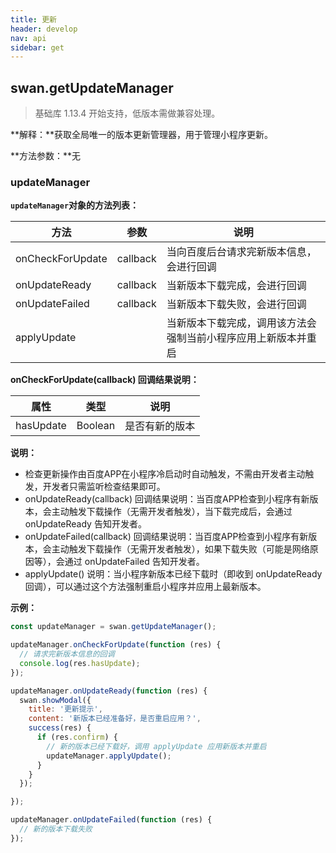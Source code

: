 ```yaml
---
title: 更新
header: develop
nav: api
sidebar: get
---
```


## swan.getUpdateManager

>基础库 1.13.4 开始支持，低版本需做兼容处理。

**解释：**获取全局唯一的版本更新管理器，用于管理小程序更新。

**方法参数：**无

### updateManager
**`updateManager`对象的方法列表：**

|方法 | 参数 | 说明 |
|---- | ---- | ---- |
|onCheckForUpdate | callback | 当向百度后台请求完新版本信息，会进行回调 |
|onUpdateReady | callback | 当新版本下载完成，会进行回调 |
|onUpdateFailed | callback | 当新版本下载失败，会进行回调 |
|applyUpdate |  | 当新版本下载完成，调用该方法会强制当前小程序应用上新版本并重启 |

**onCheckForUpdate(callback) 回调结果说明：**

|属性 | 类型 | 说明|
|---- | ---- | ---- |
|hasUpdate |  Boolean | 是否有新的版本 |

**说明：** 
* 检查更新操作由百度APP在小程序冷启动时自动触发，不需由开发者主动触发，开发者只需监听检查结果即可。
* onUpdateReady(callback) 回调结果说明：当百度APP检查到小程序有新版本，会主动触发下载操作（无需开发者触发），当下载完成后，会通过 onUpdateReady 告知开发者。
* onUpdateFailed(callback) 回调结果说明：当百度APP检查到小程序有新版本，会主动触发下载操作（无需开发者触发），如果下载失败（可能是网络原因等），会通过 onUpdateFailed 告知开发者。
* applyUpdate() 说明：当小程序新版本已经下载时（即收到 onUpdateReady 回调），可以通过这个方法强制重启小程序并应用上最新版本。


**示例：**

```js
const updateManager = swan.getUpdateManager();

updateManager.onCheckForUpdate(function (res) {
  // 请求完新版本信息的回调
  console.log(res.hasUpdate);
});

updateManager.onUpdateReady(function (res) {
  swan.showModal({
    title: '更新提示',
    content: '新版本已经准备好，是否重启应用？',
    success(res) {
      if (res.confirm) {
        // 新的版本已经下载好，调用 applyUpdate 应用新版本并重启
        updateManager.applyUpdate();
      }
    }
  });

});

updateManager.onUpdateFailed(function (res) {
  // 新的版本下载失败
});
```